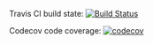 Travis CI build state: [![Build Status](https://app.travis-ci.com/Siri-Balmoori/2148902-PAT-assgn4.svg?branch=main)](https://app.travis-ci.com/Siri-Balmoori/2148902-PAT-assgn4)

Codecov code coverage: [![codecov](https://codecov.io/gh/Siri-Balmoori/2148902-PAT-assgn4/branch/main/graph/badge.svg?token=14W18YSAP6)](https://codecov.io/gh/Siri-Balmoori/2148902-PAT-assgn4)